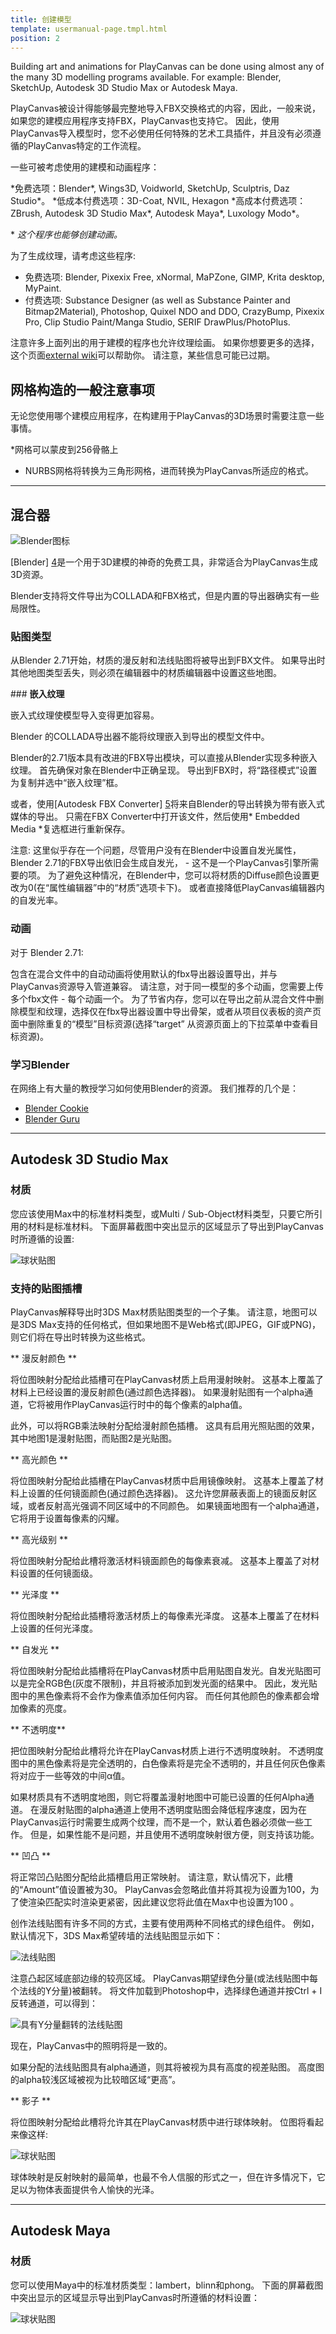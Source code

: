 ```yaml
---
title: 创建模型
template: usermanual-page.tmpl.html
position: 2
---
```


Building art and animations for PlayCanvas can be done using almost any of the many 3D modelling programs available. For example: Blender, SketchUp, Autodesk 3D Studio Max or Autodesk Maya.

PlayCanvas被设计得能够最完整地导入FBX交换格式的内容，因此，一般来说，如果您的建模应用程序支持FBX，PlayCanvas也支持它。 因此，使用PlayCanvas导入模型时，您不必使用任何特殊的艺术工具插件，并且没有必须遵循的PlayCanvas特定的工作流程。

一些可被考虑使用的建模和动画程序：

*免费选项：Blender\*, Wings3D, Voidworld, SketchUp, Sculptris, Daz Studio\*。
*低成本付费选项：3D-Coat, NVIL, Hexagon
*高成本付费选项： ZBrush, Autodesk 3D Studio Max\*, Autodesk Maya\*, Luxology Modo\*。

\* *这个程序也能够创建动画。*

为了生成纹理，请考虑这些程序:

* 免费选项: Blender, Pixexix Free, xNormal, MaPZone, GIMP, Krita desktop, MyPaint.
* 付费选项: Substance Designer (as well as Substance Painter and Bitmap2Material), Photoshop, Quixel NDO and DDO, CrazyBump, Pixexix Pro, Clip Studio Paint/Manga Studio, SERIF DrawPlus/PhotoPlus.

注意许多上面列出的用于建模的程序也允许纹理绘画。 如果你想要更多的选择，这个页面[external wiki][1]可以帮助你。 请注意，某些信息可能已过期。

## 网格构造的一般注意事项

无论您使用哪个建模应用程序，在构建用于PlayCanvas的3D场景时需要注意一些事情。

*网格可以蒙皮到256骨骼上
* NURBS网格将转换为三角形网格，进而转换为PlayCanvas所适应的格式。

---

## 混合器

![Blender图标][3]

[Blender] [4]是一个用于3D建模的神奇的免费工具，非常适合为PlayCanvas生成3D资源。

Blender支持将文件导出为COLLADA和FBX格式，但是内置的导出器确实有一些局限性。

### **贴图类型**

从Blender 2.71开始，材质的漫反射和法线贴图将被导出到FBX文件。 如果导出时其他地图类型丢失，则必须在编辑器中的材质编辑器中设置这些地图。

### **嵌入纹理**

嵌入式纹理使模型导入变得更加容易。

Blender 的COLLADA导出器不能将纹理嵌入到导出的模型文件中。

Blender的2.71版本具有改进的FBX导出模块，可以直接从Blender实现多种嵌入纹理。 首先确保对象在Blender中正确呈现。 导出到FBX时，将“路径模式”设置为复制并选中“嵌入纹理”框。

或者，使用[Autodesk FBX Converter] [5]将来自Blender的导出转换为带有嵌入式媒体的导出。 只需在FBX Converter中打开该文件，然后使用* Embedded Media *复选框进行重新保存。

<div class="alert alert-warning">
注意: 这里似乎存在一个问题，尽管用户没有在Blender中设置自发光属性，Blender 2.71的FBX导出依旧会生成自发光， - 这不是一个PlayCanvas引擎所需要的项。 为了避免这种情况，在Blender中，您可以将材质的Diffuse颜色设置更改为0(在“属性编辑器”中的“材质”选项卡下)。 或者直接降低PlayCanvas编辑器内的自发光率。
</div>

### **动画**

对于 Blender 2.71:

包含在混合文件中的自动动画将使用默认的fbx导出器设置导出，并与PlayCanvas资源导入管道兼容。 请注意，对于同一模型的多个动画，您需要上传多个fbx文件 - 每个动画一个。 为了节省内存，您可以在导出之前从混合文件中删除模型和纹理，选择仅在fbx导出器设置中导出骨架，或者从项目仪表板的资产页面中删除重复的“模型”目标资源(选择“target” 从资源页面上的下拉菜单中查看目标资源)。

### **学习Blender**

在网络上有大量的教授学习如何使用Blender的资源。 我们推荐的几个是：

* [Blender Cookie][2]
* [Blender Guru][6]

---

## Autodesk 3D Studio Max

### 材质

您应该使用Max中的标准材料类型，或Multi / Sub-Object材料类型，只要它所引用的材料是标准材料。 下面屏幕截图中突出显示的区域显示了导出到PlayCanvas时所遵循的设置:

![球状贴图][7]

### 支持的贴图插槽

PlayCanvas解释导出时3DS Max材质贴图类型的一个子集。 请注意，地图可以是3DS Max支持的任何格式，但如果地图不是Web格式(即JPEG，GIF或PNG)，则它们将在导出时转换为这些格式。

** 漫反射颜色 **

将位图映射分配给此插槽可在PlayCanvas材质上启用漫射映射。 这基本上覆盖了材料上已经设置的漫反射颜色(通过颜色选择器)。 如果漫射贴图有一个alpha通道，它将被用作PlayCanvas运行时中的每个像素的alpha值。

此外，可以将RGB乘法映射分配给漫射颜色插槽。 这具有启用光照贴图的效果，其中地图1是漫射贴图，而贴图2是光贴图。

** 高光颜色 **

将位图映射分配给此插槽在PlayCanvas材质中启用镜像映射。 这基本上覆盖了材料上设置的任何镜面颜色(通过颜色选择器)。 这允许您屏蔽表面上的镜面反射区域，或者反射高光强调不同区域中的不同颜色。 如果镜面地图有一个alpha通道，它将用于设置每像素的闪耀。

** 高光级别 **

将位图映射分配给此槽将激活材料镜面颜色的每像素衰减。 这基本上覆盖了对材料设置的任何镜面级。

** 光泽度 **

将位图映射分配给此插槽将激活材质上的每像素光泽度。 这基本上覆盖了在材料上设置的任何光泽度。

** 自发光 **

将位图映射分配给此插槽将在PlayCanvas材质中启用贴图自发光。自发光贴图可以是完全RGB色(灰度不限制)，并且将被添加到发光面的结果中。 因此，发光贴图中的黑色像素将不会作为像素值添加任何内容。 而任何其他颜色的像素都会增加像素的亮度。

** 不透明度**

把位图映射分配给此槽将允许在PlayCanvas材质上进行不透明度映射。 不透明度图中的黑色像素将是完全透明的，白色像素将是完全不透明的，并且任何灰色像素将对应于一些等效的中间α值。

如果材质具有不透明度地图，则它将覆盖漫射地图中可能已设置的任何Alpha通道。 在漫反射贴图的alpha通道上使用不透明度贴图会降低程序速度，因为在PlayCanvas运行时需要生成两个纹理，而不是一个，默认着色器必须做一些工作。 但是，如果性能不是问题，并且使用不透明度映射很方便，则支持该功能。

** 凹凸 **

将正常凹凸贴图分配给此插槽启用正常映射。 请注意，默认情况下，此槽的“Amount”值设置被为30。 PlayCanvas会忽略此值并将其视为设置为100，为了使渲染匹配实时渲染更紧密，因此建议您将此值在Max中也设置为100 。

创作法线贴图有许多不同的方式，主要有使用两种不同格式的绿色组件。 例如，默认情况下，3DS Max希望砖墙的法线贴图显示如下：

![法线贴图][8]

注意凸起区域底部边缘的较亮区域。 PlayCanvas期望绿色分量(或法线贴图中每个法线的Y分量)被翻转。 将文件加载到Photoshop中，选择绿色通道并按Ctrl + I反转通道，可以得到：

![具有Y分量翻转的法线贴图][9]

现在，PlayCanvas中的照明将是一致的。

如果分配的法线贴图具有alpha通道，则其将被视为具有高度的视差贴图。 高度图的alpha较浅区域被视为比较暗区域“更高”。

** 影子 **

将位图映射分配给此槽将允许其在PlayCanvas材质中进行球体映射。 位图将看起来像这样: 

![球状贴图][10]

球体映射是反射映射的最简单，也最不令人信服的形式之一，但在许多情况下，它足以为物体表面提供令人愉快的光泽。

---

## Autodesk Maya

### 材质

您可以使用Maya中的标准材质类型：lambert，blinn和phong。 下面的屏幕截图中突出显示的区域显示导出到PlayCanvas时所遵循的材料设置：

![球状贴图][11]

[1]: http://wiki.polycount.com/wiki/Tools
[2]: http://cgcookie.com/blender/
[3]: /images/Blender-Logo.jpg
[4]: http://blender.org
[5]: http://usa.autodesk.com/adsk/servlet/pc/item?id=10775855&siteID=123112
[6]: http://www.blenderguru.com/
[7]: /images/artist_guide/max_material_editor.jpg
[8]: /images/artist_guide/wall_norm.jpg
[9]: /images/artist_guide/wall_norm_yflip.jpg
[10]: /images/artist_guide/mountains_sphere.jpg
[11]: /images/artist_guide/maya_material_editor.jpg

